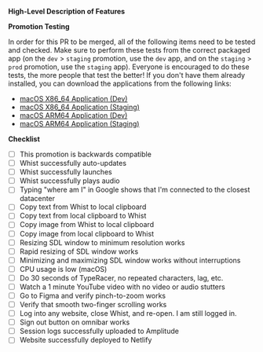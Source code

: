 **High-Level Description of Features**

**Promotion Testing**

In order for this PR to be merged, all of the following items need to be tested and checked. Make sure to perform these tests from the correct packaged app (on the `dev` > `staging` promotion, use the `dev` app, and on the `staging` > `prod` promotion, use the `staging` app). Everyone is encouraged to do these tests, the more people that test the better! If you don't have them already installed, you can download the applications from the following links:

- [macOS X86_64 Application (Dev)](https://fractal-chromium-macos-dev.s3.amazonaws.com/Whist.dmg)
- [macOS X86_64 Application (Staging)](https://fractal-chromium-macos-staging.s3.amazonaws.com/Whist.dmg)
- [macOS ARM64 Application (Dev)](https://fractal-chromium-macos-arm64-dev.s3.amazonaws.com/Whist.dmg)
- [macOS ARM64 Application (Staging)](https://fractal-chromium-macos-arm64-staging.s3.amazonaws.com/Whist.dmg)

**Checklist**

- [ ] This promotion is backwards compatible
- [ ] Whist successfully auto-updates
- [ ] Whist successfully launches
- [ ] Whist successfully plays audio
- [ ] Typing "where am I" in Google shows that I'm connected to the closest datacenter
- [ ] Copy text from Whist to local clipboard
- [ ] Copy text from local clipboard to Whist
- [ ] Copy image from Whist to local clipboard
- [ ] Copy image from local clipboard to Whist
- [ ] Resizing SDL window to minimum resolution works
- [ ] Rapid resizing of SDL window works
- [ ] Minimizing and maximizing SDL window works without interruptions
- [ ] CPU usage is low (macOS)
- [ ] Do 30 seconds of TypeRacer, no repeated characters, lag, etc.
- [ ] Watch a 1 minute YouTube video with no video or audio stutters
- [ ] Go to Figma and verify pinch-to-zoom works
- [ ] Verify that smooth two-finger scrolling works
- [ ] Log into any website, close Whist, and re-open. I am still logged in.
- [ ] Sign out button on omnibar works
- [ ] Session logs successfully uploaded to Amplitude
- [ ] Website successfully deployed to Netlify
